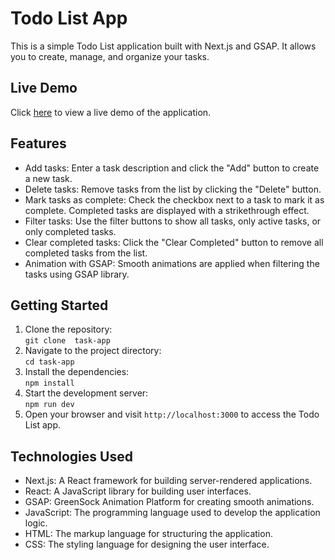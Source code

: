 <h1>Todo List App</h1>

<p>This is a simple Todo List application built with Next.js and GSAP. It allows you to create, manage, and organize your tasks.</p>

<h2> Live Demo </h2>

<p>Click <a href="">here</a> to view a live demo of the application.</p>

<h2>Features</h2>

<ul>
  <li>Add tasks: Enter a task description and click the "Add" button to create a new task.</li>
  <li>Delete tasks: Remove tasks from the list by clicking the "Delete" button.</li>
  <li>Mark tasks as complete: Check the checkbox next to a task to mark it as complete. Completed tasks are displayed with a strikethrough effect.</li>
  <li>Filter tasks: Use the filter buttons to show all tasks, only active tasks, or only completed tasks.</li>
  <li>Clear completed tasks: Click the "Clear Completed" button to remove all completed tasks from the list.</li>
  <li>Animation with GSAP: Smooth animations are applied when filtering the tasks using GSAP library.</li>
</ul>

<h2>Getting Started</h2>

<ol>
  <li>Clone the repository:<br>
    <code>git clone  task-app</code></li>
  <li>Navigate to the project directory:<br>
    <code>cd task-app</code></li>
  <li>Install the dependencies:<br>
    <code>npm install</code></li>
  <li>Start the development server:<br>
    <code>npm run dev</code></li>
  <li>Open your browser and visit <code>http://localhost:3000</code> to access the Todo List app.</li>
</ol>

<h2>Technologies Used</h2>

<ul>
  <li>Next.js: A React framework for building server-rendered applications.</li>
  <li>React: A JavaScript library for building user interfaces.</li>
  <li>GSAP: GreenSock Animation Platform for creating smooth animations.</li>
  <li>JavaScript: The programming language used to develop the application logic.</li>
  <li>HTML: The markup language for structuring the application.</li>
  <li>CSS: The styling language for designing the user interface.</li>
</ul>




<!-- Optional: Include screenshots or GIFs showcasing the app's UI and functionality. -->
